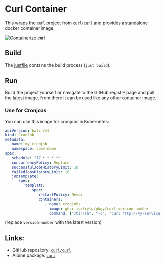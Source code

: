 # Curl Container

This wraps the `curl` project from [`curl/curl`](https://github.com/curl/curl) and provides a standalone docker container image.

[![Containerize curl](https://github.com/frytg/pkgy/actions/workflows/build-curl.yml/badge.svg?branch=main)](https://github.com/frytg/pkgy/actions/workflows/build-curl.yml)

## Build

The [justfile](justfile) contains the build process (`just build`).

## Run

Build the project yourself or navigate to the GitHub registry page and pull the latest image. From there it can be used like any other container image.

### Use for Cronjobs

You can use this image for cronjobs in Kubernetes:

```yaml
apiVersion: batch/v1
kind: CronJob
metadata:
   name: my-cronjob
   namespace: some-name
spec:
   schedule: "17 * * * *"
   concurrencyPolicy: Replace
   successfulJobsHistoryLimit: 10
   failedJobsHistoryLimit: 10
   jobTemplate:
      spec:
         template:
            spec:
               restartPolicy: Never
               containers:
                  - name: cronjobs
                    image: ghcr.io/frytg/pkgy/curl:version-number
                    command: ["/bin/sh", "-c", "curl http://my-service.namespace:8080/some-trigger-path"]
```

(replace `version-number` with the latest version)

## Links:

- GitHub repository: [`curl/curl`](https://github.com/curl/curl)
- Alpine package: [`curl`](https://pkgs.alpinelinux.org/package/edge/main/x86_64/curl)
